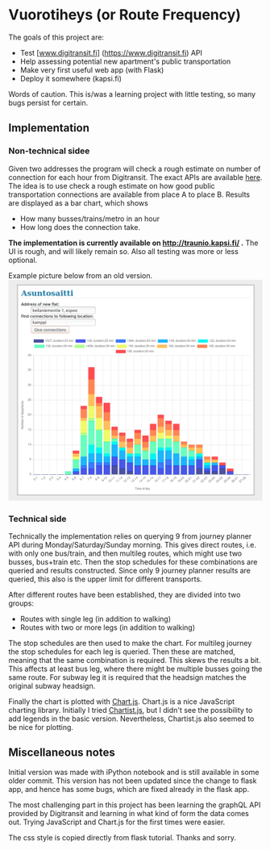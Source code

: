 # Vuorotiheys (or Route Frequency)

The goals of this project are:
* Test [www.digitransit.fi] (https://www.digitransit.fi) API
* Help assessing potential new apartment's public transportation
* Make very first useful web app (with Flask)
* Deploy it somewhere (kapsi.fi)

Words of caution. This is/was a learning project with little testing, so many bugs persist for certain.

## Implementation

### Non-technical sidee

Given two addresses the program will check a rough estimate on number of connection for each hour from Digitransit. The exact APIs are available [here](https://digitransit.fi/en/developers/). The idea is to use check a rough estimate on how good public transportation connections are available from place A to place B. Results are displayed as a bar chart, which shows
* How many busses/trains/metro in an hour
* How long does the connection take.

__The implementation is currently available on http://traunio.kapsi.fi/ .__ The UI is rough, and will likely remain so. Also all testing was more or less optional. 

Example picture below from an old version.
![Example pic on 22.11.2016 version][screenshot]

### Technical side

Technically the implementation relies on querying 9 from journey planner API during Monday/Saturday/Sunday morning. This gives direct routes, i.e. with only one bus/train, and then multileg routes, which might use two busses, bus+train etc. Then the stop schedules for these combinations are queried and results constructed. Since only 9 journey planner results are queried, this also is the upper limit for different transports.

After different routes have been established, they are divided into two groups:
* Routes with single leg (in addition to walking)
* Routes with two or more legs (in addition to walking)

The stop schedules are then used to make the chart. For multileg journey the stop schedules for each leg is queried. Then these are matched, meaning that the same combination is required. This skews the results a bit. This affects at least bus leg, where there might be multiple busses going the same route. For subway leg it is required that the headsign matches the original subway headsign.

Finally the chart is plotted with [Chart.js](http://www.chartjs.org/). Chart.js is a nice JavaScript charting library. Initially I tried [Chartist.js](https://gionkunz.github.io/chartist-js/), but I didn't see the possibility to add legends in the basic version. Nevertheless, Chartist.js also seemed to be nice for plotting.

## Miscellaneous notes

Initial version was made with iPython notebook and is still available in some older commit. This version has not been updated since the change to flask app, and hence has some bugs, which are fixed already in the flask app.

The most challenging part in this project has been learning the graphQL API provided by Digitransit and learning in what kind of form the data comes out. Trying JavaScript and Chart.js for the first times were easier.

The css style is copied directly from flask tutorial. Thanks and sorry.


[screenshot]: misc/Pic_2016_11_22.png "Screenshot of example results" 

